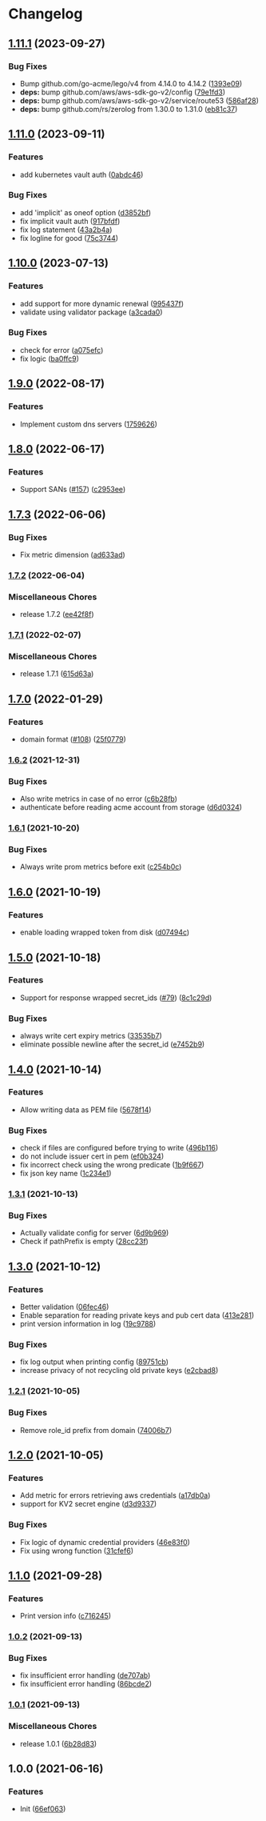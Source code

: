 # Changelog

## [1.11.1](https://github.com/soerenschneider/acmevault/compare/v1.11.0...v1.11.1) (2023-09-27)


### Bug Fixes

* Bump github.com/go-acme/lego/v4 from 4.14.0 to 4.14.2 ([1393e09](https://github.com/soerenschneider/acmevault/commit/1393e091926fe7bb6b2d0d4a14c1ad57517eec04))
* **deps:** bump github.com/aws/aws-sdk-go-v2/config ([79e1fd3](https://github.com/soerenschneider/acmevault/commit/79e1fd32c31463434ea509c786374435a8174078))
* **deps:** bump github.com/aws/aws-sdk-go-v2/service/route53 ([586af28](https://github.com/soerenschneider/acmevault/commit/586af282cc7689ff2f4f4c835d9204b202b97b1b))
* **deps:** bump github.com/rs/zerolog from 1.30.0 to 1.31.0 ([eb81c37](https://github.com/soerenschneider/acmevault/commit/eb81c37b28ee2ad79f747a73e13cf059cafc0e86))

## [1.11.0](https://github.com/soerenschneider/acmevault/compare/v1.10.0...v1.11.0) (2023-09-11)


### Features

* add kubernetes vault auth ([0abdc46](https://github.com/soerenschneider/acmevault/commit/0abdc46f717db8c621e3e8675c07ac250c263b6e))


### Bug Fixes

* add 'implicit' as oneof option ([d3852bf](https://github.com/soerenschneider/acmevault/commit/d3852bf531a70b347add47874977a673c1bf0fcd))
* fix implicit vault auth ([917bfdf](https://github.com/soerenschneider/acmevault/commit/917bfdfaa34eda5a680013d9f2f84aa0528f9b26))
* fix log statement ([43a2b4a](https://github.com/soerenschneider/acmevault/commit/43a2b4a6d30045683f8bf7a0671da3a82cc4b5ac))
* fix logline for good ([75c3744](https://github.com/soerenschneider/acmevault/commit/75c3744c9f021fd28814972e4314088e6cf79b00))

## [1.10.0](https://github.com/soerenschneider/acmevault/compare/v1.9.0...v1.10.0) (2023-07-13)


### Features

* add support for more dynamic renewal ([995437f](https://github.com/soerenschneider/acmevault/commit/995437f690a438740263709e172939e53ac88303))
* validate using validator package ([a3cada0](https://github.com/soerenschneider/acmevault/commit/a3cada06fcbbc660403ec6fd3a3a84e31ae71a83))


### Bug Fixes

* check for error ([a075efc](https://github.com/soerenschneider/acmevault/commit/a075efc746096c07ef879797dc43642e1e494082))
* fix logic ([ba0ffc9](https://github.com/soerenschneider/acmevault/commit/ba0ffc999c680e561b1205cb20e0e47db2f2b883))

## [1.9.0](https://github.com/soerenschneider/acmevault/compare/v1.8.0...v1.9.0) (2022-08-17)


### Features

* Implement custom dns servers ([1759626](https://github.com/soerenschneider/acmevault/commit/17596261e2ddd28c5723c923abf54b1202d8dab5))

## [1.8.0](https://github.com/soerenschneider/acmevault/compare/v1.7.3...v1.8.0) (2022-06-17)


### Features

* Support SANs ([#157](https://github.com/soerenschneider/acmevault/issues/157)) ([c2953ee](https://github.com/soerenschneider/acmevault/commit/c2953eeaee0e94aa3c3334cf88caf6774756c475))

## [1.7.3](https://github.com/soerenschneider/acmevault/compare/v1.7.2...v1.7.3) (2022-06-06)


### Bug Fixes

* Fix metric dimension ([ad633ad](https://github.com/soerenschneider/acmevault/commit/ad633ad40cee2cdb815de5c87536cbfe14bc0d68))

### [1.7.2](https://www.github.com/soerenschneider/acmevault/compare/v1.7.1...v1.7.2) (2022-06-04)


### Miscellaneous Chores

* release 1.7.2 ([ee42f8f](https://www.github.com/soerenschneider/acmevault/commit/ee42f8f21091251f6bcce38a90399f23892688d3))

### [1.7.1](https://www.github.com/soerenschneider/acmevault/compare/v1.7.0...v1.7.1) (2022-02-07)


### Miscellaneous Chores

* release 1.7.1 ([615d63a](https://www.github.com/soerenschneider/acmevault/commit/615d63a159f7160ffdc88d70b81e0c23020a4a38))

## [1.7.0](https://www.github.com/soerenschneider/acmevault/compare/v1.6.2...v1.7.0) (2022-01-29)


### Features

* domain format ([#108](https://www.github.com/soerenschneider/acmevault/issues/108)) ([25f0779](https://www.github.com/soerenschneider/acmevault/commit/25f0779bf921900280ad353f08f59182ba39d9ca))

### [1.6.2](https://www.github.com/soerenschneider/acmevault/compare/v1.6.1...v1.6.2) (2021-12-31)


### Bug Fixes

* Also write metrics in case of no error ([c6b28fb](https://www.github.com/soerenschneider/acmevault/commit/c6b28fb055f980abc35cc1a8728273e0e563b7f4))
* authenticate before reading acme account from storage ([d6d0324](https://www.github.com/soerenschneider/acmevault/commit/d6d0324cf837de3ba9f087ddf06de0c87309bc76))

### [1.6.1](https://www.github.com/soerenschneider/acmevault/compare/v1.6.0...v1.6.1) (2021-10-20)


### Bug Fixes

* Always write prom metrics before exit ([c254b0c](https://www.github.com/soerenschneider/acmevault/commit/c254b0c802692376dc206dd1ffcd073ae9554851))

## [1.6.0](https://www.github.com/soerenschneider/acmevault/compare/v1.5.0...v1.6.0) (2021-10-19)


### Features

* enable loading wrapped token from disk ([d07494c](https://www.github.com/soerenschneider/acmevault/commit/d07494c41295cfedaee4481aea00084cbbdbf792))

## [1.5.0](https://www.github.com/soerenschneider/acmevault/compare/v1.4.0...v1.5.0) (2021-10-18)


### Features

* Support for response wrapped secret_ids ([#79](https://www.github.com/soerenschneider/acmevault/issues/79)) ([8c1c29d](https://www.github.com/soerenschneider/acmevault/commit/8c1c29d2825d8726ee58153fd7340c08111bc5ae))


### Bug Fixes

* always write cert expiry metrics ([33535b7](https://www.github.com/soerenschneider/acmevault/commit/33535b799944a56df16a8313dcd3260b88857ae5))
* eliminate possible newline after the secret_id ([e7452b9](https://www.github.com/soerenschneider/acmevault/commit/e7452b9168f0b52e07cf401f4de5a795f3a74693))

## [1.4.0](https://www.github.com/soerenschneider/acmevault/compare/v1.3.1...v1.4.0) (2021-10-14)


### Features

* Allow writing data as PEM file ([5678f14](https://www.github.com/soerenschneider/acmevault/commit/5678f14cc0380d9621dd06dfec4f957c8a8b9af1))


### Bug Fixes

* check if files are configured before trying to write ([496b116](https://www.github.com/soerenschneider/acmevault/commit/496b116a75f480b27e09374200badb0f4c15ac61))
* do not include issuer cert in pem ([ef0b324](https://www.github.com/soerenschneider/acmevault/commit/ef0b3246edacf0d846777d877c5cf24e865bc86d))
* fix incorrect check using the wrong predicate ([1b9f667](https://www.github.com/soerenschneider/acmevault/commit/1b9f6672a10c5ef632a3a9ff0173423578915c35))
* fix json key name ([1c234e1](https://www.github.com/soerenschneider/acmevault/commit/1c234e1fd17139550bca47e39518459eabd3769a))

### [1.3.1](https://www.github.com/soerenschneider/acmevault/compare/v1.3.0...v1.3.1) (2021-10-13)


### Bug Fixes

* Actually validate config for server ([6d9b969](https://www.github.com/soerenschneider/acmevault/commit/6d9b96992e477fa103952daedb2b3104d962717b))
* Check if pathPrefix is empty ([28cc23f](https://www.github.com/soerenschneider/acmevault/commit/28cc23fd016081486d053c1af1f9a491a901e026))

## [1.3.0](https://www.github.com/soerenschneider/acmevault/compare/v1.2.1...v1.3.0) (2021-10-12)


### Features

* Better validation ([06fec46](https://www.github.com/soerenschneider/acmevault/commit/06fec462ccc9bd48db8c69e99970a4b0057659c3))
* Enable separation for reading private keys and pub cert data ([413e281](https://www.github.com/soerenschneider/acmevault/commit/413e281ff6c3208ea0574b9ee8b0a5c05817a5ab))
* print version information in log ([19c9788](https://www.github.com/soerenschneider/acmevault/commit/19c97887bf5d91f7d5daa849918e3059ae8953db))


### Bug Fixes

* fix log output when printing config ([89751cb](https://www.github.com/soerenschneider/acmevault/commit/89751cbf3e08abe4c040cf7b8a069f4b9a6f9b72))
* increase privacy of not recycling old private keys ([e2cbad8](https://www.github.com/soerenschneider/acmevault/commit/e2cbad89b4fb08c260d3cc3b16d1c0a4e33d633d))

### [1.2.1](https://www.github.com/soerenschneider/acmevault/compare/v1.2.0...v1.2.1) (2021-10-05)


### Bug Fixes

* Remove role_id prefix from domain ([74006b7](https://www.github.com/soerenschneider/acmevault/commit/74006b77c5df5f7176ef3cac7b1743252edfb69f))

## [1.2.0](https://www.github.com/soerenschneider/acmevault/compare/v1.1.0...v1.2.0) (2021-10-05)


### Features

* Add metric for errors retrieving aws credentials ([a17db0a](https://www.github.com/soerenschneider/acmevault/commit/a17db0a0dadc2ed2cb6597876f7b45fa65d1ff68))
* support for KV2 secret engine ([d3d9337](https://www.github.com/soerenschneider/acmevault/commit/d3d93379782a6eabb745504ef8ba60921805475c))


### Bug Fixes

* Fix logic of dynamic credential providers ([46e83f0](https://www.github.com/soerenschneider/acmevault/commit/46e83f0123c22fda6ad28d1a281a0be2439146e3))
* Fix using wrong function ([31cfef6](https://www.github.com/soerenschneider/acmevault/commit/31cfef678760ee51bf2e00f5a10aaa11090650a8))

## [1.1.0](https://www.github.com/soerenschneider/acmevault/compare/v1.0.2...v1.1.0) (2021-09-28)


### Features

* Print version info ([c716245](https://www.github.com/soerenschneider/acmevault/commit/c716245980ef7710023be79a85c697f07c59eb73))

### [1.0.2](https://www.github.com/soerenschneider/acmevault/compare/v1.0.1...v1.0.2) (2021-09-13)


### Bug Fixes

* fix insufficient error handling ([de707ab](https://www.github.com/soerenschneider/acmevault/commit/de707ab49f5435a08310c8eff85d249d400df5d5))
* fix insufficient error handling ([86bcde2](https://www.github.com/soerenschneider/acmevault/commit/86bcde2728fdf38004db070fd2344fd164c61117))

### [1.0.1](https://www.github.com/soerenschneider/acmevault/compare/v1.0.0...v1.0.1) (2021-09-13)


### Miscellaneous Chores

* release 1.0.1 ([6b28d83](https://www.github.com/soerenschneider/acmevault/commit/6b28d837945f77b1c039005fcd91f6aaeecdf4a4))

## 1.0.0 (2021-06-16)


### Features

* Init ([66ef063](https://www.github.com/soerenschneider/acmevault/commit/66ef0639375236678cffccf59a3eb47f553bcb7f))
